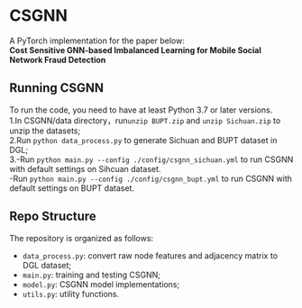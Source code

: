 # CSGNN

A PyTorch implementation for the paper below:  
**Cost Sensitive GNN-based Imbalanced Learning for Mobile Social Network Fraud Detection**

## Running CSGNN
To run the code, you need to have at least Python 3.7 or later versions.  
1.In CSGNN/data directory，run`unzip BUPT.zip` and `unzip Sichuan.zip` to unzip the datasets;  
2.Run `python data_process.py` to generate Sichuan and BUPT dataset in DGL;  
3.-Run `python main.py --config ./config/csgnn_sichuan.yml` to run CSGNN with default settings on Sihcuan dataset.  
-Run `python main.py --config ./config/csgnn_bupt.yml` to run CSGNN with default settings on BUPT dataset.   


## Repo Structure
The repository is organized as follows:
- `data_process.py`: convert raw node features and adjacency matrix to DGL dataset;
- `main.py`:  training and testing CSGNN;
- `model.py`: CSGNN model implementations;
- `utils.py`: utility functions.  



  